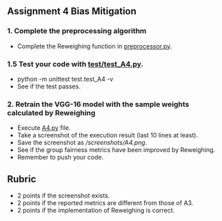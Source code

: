 ## Assignment 4 Bias Mitigation
### 1. Complete the preprocessing algorithm

- Complete the Reweighing function in [preprocessor.py](src/preprocessor.py).

  
### 1.5 Test your code with [test/test_A4.py](test/test_A4.py).
- python -m unittest test.test_A4 -v
- See if the test passes.

### 2. Retrain the VGG-16 model with the sample weights calculated by Reweighing
- Execute [A4.py](src/A4.py) file.
- Take a screenshot of the execution result (last 10 lines at least).
- Save the screenshot as _/screenshots/A4.png_.
- See if the group fairness metrics have been improved by Reweighing.
- Remember to push your code.

## Rubric
- 2 points if the screenshot exists.
- 2 points if the reported metrics are different from those of A3.
- 2 points if the implementation of Reweighing is correct.
